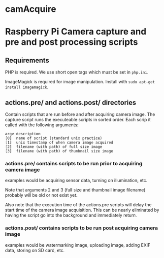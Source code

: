 # camAcquire
# Raspberry Pi Camera capture and pre and post processing scripts

## Requirements

PHP is required. We use short open tags which must be set in `php.ini`.

ImageMagick is required for image manipulation. Install with `sudo apt-get install imagemagick`.

## actions.pre/ and actions.post/ directories

Contain scripts that are run before and after acquiring camera image. The capture script runs the executeable scripts in sorted order. Each scrip it called with the following arguments:

```
argv description
[0]  name of script (standard unix practice)
[1]  unix timestamp of when camera image acquired
[2]  filename (with path) of full size image
[3]  filename (with path) of thumbnail size image
```

### actions.pre/ contains scripts to be run prior to acquiring camera image

examples would be acquiring sensor data, turning on illumination, etc. 

Note that arguments 2 and 3 (full size and thumbnail image filename) probably will be old or not exist yet. 

Also note that the execution time of the actions.pre scripts will delay the start time of the camera image acquisition. This can be nearly eliminated by having the script go into the background and immediately return.

### actions.post/ contains scripts to be run post acquiring camera image

examples would be watermarking image, uploading image, adding EXIF data,
storing on SD card, etc.
